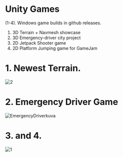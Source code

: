 # Unity Games

(1-4). Windows game builds in github releases.

1. 3D Terrain + Navmesh showcase
2. 3D Emergency-driver city project
3. 2D Jetpack Shooter game
4. 2D Platform Jumping game for GameJam


# 1. Newest Terrain.
![2](https://github.com/Saarenmaaa/Unity/assets/132883449/9a83621f-927b-4611-a213-72b20ef125e4)
# 2. Emergency Driver Game
![EmergencyDriverkuva](https://github.com/Saarenmaaa/Unity/assets/132883449/f3855db3-dd49-448a-a4fc-6a73e5ec7b6c)
# 3. and 4.
![1](https://github.com/Saarenmaaa/Unity/assets/132883449/05c6deaf-447b-4a13-bddc-0bf979bdd5aa)



